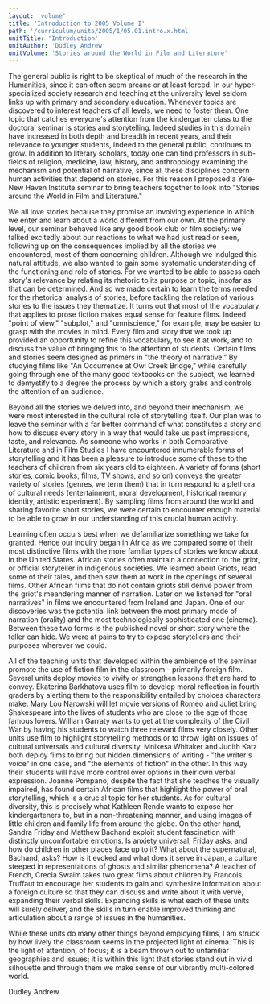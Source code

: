 ```yaml
---
layout: 'volume'
title: 'Introduction to 2005 Volume I'
path: '/curriculum/units/2005/1/05.01.intro.x.html'
unitTitle: 'Introduction'
unitAuthor: 'Dudley Andrew'
unitVolume: 'Stories around the World in Film and Literature'
---
```


<body>
<p>
  The general public is right to be skeptical of much of the research in the Humanities, since it can often seem arcane or at least forced.  In our hyper-specialized society research and teaching at the university level seldom links up with primary and secondary education.  Whenever topics are discovered to interest teachers of all levels, we need to foster them.  One topic that catches everyone's attention from the kindergarten class to the doctoral seminar is stories and storytelling.  Indeed studies in this domain have increased in both depth and breadth in recent years, and their relevance to younger students, indeed to the general public, continues to grow.  In addition to literary scholars, today one can find professors in sub-fields of religion, medicine, law, history, and anthropology examining the mechanism and potential of narrative, since all these disciplines concern human activities that depend on stories.  For this reason I proposed a Yale-New Haven Institute seminar to bring teachers together to look into "Stories around the World in Film and Literature."
 </p>
<p>
  We all love stories because they promise an involving experience in which we enter and learn about a world different from our own.  At the primary level, our seminar behaved like any good book club or film society: we talked excitedly about our reactions to what we had just read or seen, following up on the consequences implied by all the stories we encountered, most of them concerning children.  Although we indulged this natural attitude, we also wanted to gain some systematic understanding of the functioning and role of stories.  For we wanted to be able to assess each story's relevance by relating its rhetoric to its purpose or topic, insofar as that can be determined. And so we made certain to learn the terms needed for the rhetorical analysis of stories, before tackling the relation of various stories to the issues they thematize.  It turns out that most of the vocabulary that applies to prose fiction makes equal sense for feature films.  Indeed "point of view," "subplot," and "omniscience," for example, may be easier to grasp with the movies in mind.  Every film and story that we took up provided an opportunity to refine this vocabulary, to see it at work, and to discuss the value of bringing this to the attention of students.  Certain films and stories seem designed as primers in "the theory of narrative."  By studying films like "An Occurrence at Owl Creek Bridge," while carefully going through one of the many good textbooks on the subject, we learned to demystify to a degree the process by which a story grabs and controls the attention of an audience.
 </p>
<p>
  Beyond all the stories we delved into, and beyond their mechanism, we were most interested in the cultural role of storytelling itself.  Our plan was to leave the seminar with a far better command of what constitutes a story and how to discuss every story in a way that would take us past impressions, taste, and relevance.  As someone who works in both Comparative Literature and in Film Studies I have encountered innumerable forms of storytelling and it has been a pleasure to introduce some of these to the teachers of children from six years old to eighteen.  A variety of forms (short stories, comic books, films, TV shows, and so on) conveys the greater variety of stories (genres, we term them) that in turn respond to a plethora of cultural needs (entertainment, moral development, historical memory, identity, artistic experiment).  By sampling films from around the world and sharing favorite short stories, we were certain to encounter enough material to be able to grow in our understanding of this crucial human activity.
 </p>
<p>
  Learning often occurs best when we defamiliarize something we take for granted.  Hence our inquiry began in Africa as we compared some of their most distinctive films with the more familiar types of stories we know about in the United States.  African stories often maintain a connection to the griot, or official storyteller in indigenous societies.  We learned about Griots, read some of their tales, and then saw them at work in the openings  of several films.  Other African films that do not contain griots still derive power from the griot's meandering manner of narration.  Later on we listened for "oral narratives" in films we encountered from Ireland and Japan.  One of our discoveries was the potential link between the most primary mode of narration (orality) and the most technologically sophisticated one (cinema).  Between these two forms is the published novel or short story where the teller can hide.  We were at pains to try to expose storytellers and their purposes wherever we could.
 </p>
<p>
  All of the teaching units that developed within the ambience of the seminar promote the use of fiction film in the classroom - primarily foreign film.  Several units deploy movies to vivify or strengthen lessons that are hard to convey.  Ekaterina Barkhatova uses film to develop moral reflection in fourth graders by alerting them to the responsibility entailed by choices characters make.  Mary Lou Narowski will let movie versions of Romeo and Juliet bring Shakespeare into the lives of students who are close to the age of those famous lovers.  William Garraty wants to get at the complexity of the Civil War by having his students to watch three relevant films very closely.  Other units use film to highlight storytelling methods or to throw light on issues of cultural universals and cultural diversity.  Mnikesa Whitaker and Judith Katz both deploy films to bring out hidden dimensions of writing - "the writer's voice" in one case, and "the elements of fiction" in the other.  In this way their students will have more control over options in their own verbal expression.  Joanne Pompano, despite the fact that she teaches the visually impaired, has found certain African films that highlight the power of oral storytelling, which is a crucial topic for her students.  As for cultural diversity, this is precisely what Kathleen Rende wants to expose her kindergarteners to, but in a non-threatening manner, and using images of little children and family life from around the globe.  On the other hand, Sandra Friday and Matthew Bachand exploit student fascination with distinctly uncomfortable emotions.  Is anxiety universal, Friday asks, and how do children in other places face up to it?  What about the supernatural, Bachand, asks?  How is it evoked and what does it serve in Japan, a culture steeped in representations of ghosts and similar phenomena?  A teacher of French, Crecia Swaim takes two great films about children by Francois Truffaut to encourage her students to gain and synthesize information about a foreign culture so that they can discuss and write about it with verve, expanding their verbal skills.  Expanding skills is what each of these units will surely deliver, and the skills in turn enable improved thinking and articulation about a range of issues in the humanities.
 </p>

<p>
  While these units do many other things beyond employing films, I am struck by how lively the classroom seems in the projected light of cinema.  This is the light of attention, of focus; it is a beam thrown out to unfamiliar geographies and issues; it is within this light that stories stand out in vivid silhouette and through them we make sense of our vibrantly multi-colored world.
 </p>
<p>
  Dudley Andrew
 </p>

</body>
